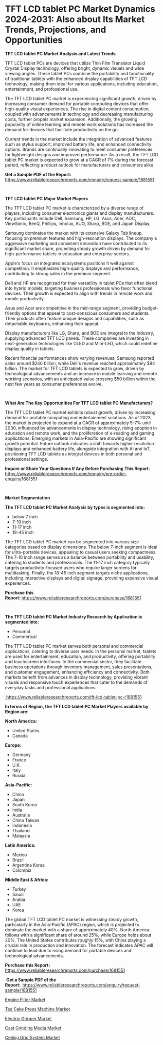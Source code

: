 <p><h1>TFT LCD tablet PC Market Dynamics 2024-2031: Also about Its Market Trends, Projections, and Opportunities</h1></p><p><strong>TFT LCD tablet PC Market Analysis and Latest Trends</strong></p>
<p><p>TFT LCD tablet PCs are devices that utilize Thin Film Transistor Liquid Crystal Display technology, offering bright, dynamic visuals and wide viewing angles. These tablet PCs combine the portability and functionality of traditional tablets with the enhanced display capabilities of TFT LCD technology, making them ideal for various applications, including education, entertainment, and professional use.</p><p>The TFT LCD tablet PC market is experiencing significant growth, driven by increasing consumer demand for portable computing devices that offer high-quality visual experiences. The rise in digital content consumption, coupled with advancements in technology and decreasing manufacturing costs, further propels market expansion. Additionally, the growing popularity of online learning and remote work solutions has increased the demand for devices that facilitate productivity on the go.</p><p>Current trends in the market include the integration of advanced features such as stylus support, improved battery life, and enhanced connectivity options. Brands are continually innovating to meet consumer preferences for lightweight designs and improved performance. As a result, the TFT LCD tablet PC market is expected to grow at a CAGR of 7% during the forecast period, reflecting a robust outlook for manufacturers and consumers alike.</p></p>
<p><strong>Get a Sample PDF of the Report:&nbsp;</strong> <a href="https://www.reliableresearchreports.com/enquiry/request-sample/1681551?utm_campaign=11&utm_medium=2&utm_source=Github&utm_content=ia&utm_term=13102024&utm_id=tft-lcd-tablet-pc">https://www.reliableresearchreports.com/enquiry/request-sample/1681551</a></p>
<p>&nbsp;</p>
<p><strong>TFT LCD tablet PC Major Market Players</strong></p>
<p><p>The TFT LCD tablet PC market is characterized by a diverse range of players, including consumer electronics giants and display manufacturers. Key participants include Dell, Samsung, HP, LG, Asus, Acer, AOC, ViewSonic, BenQ, Phillips, Innolux, AUO, Sharp, BOE, and Japan Display. </p><p>Samsung dominates the market with its extensive Galaxy Tab lineup, focusing on premium features and high-resolution displays. The company's aggressive marketing and consistent innovation have contributed to its significant market share, projecting steady growth driven by demand for high-performance tablets in education and enterprise sectors.</p><p>Apple's focus on integrated ecosystems positions it well against competition. It emphasizes high-quality displays and performance, contributing to strong sales in the premium segment.</p><p>Dell and HP are recognized for their versatility in tablet PCs that often blend into hybrid models, targeting business professionals who favor functional devices. Their growth is expected to align with trends in remote work and mobile productivity.</p><p>Asus and Acer are competitive in the mid-range segment, providing budget-friendly options that appeal to cost-conscious consumers and students. Their products often feature unique designs and capabilities, such as detachable keyboards, enhancing their appeal.</p><p>Display manufacturers like LG, Sharp, and BOE are integral to the industry, supplying advanced TFT LCD panels. These companies are investing in next-generation technologies like OLED and Mini-LED, which could redefine display quality in tablets.</p><p>Recent financial performances show varying revenues; Samsung reported sales around $240 billion, while Dell's revenue reached approximately $94 billion. The market for TFT LCD tablets is expected to grow, driven by technological advancements and an increase in mobile learning and remote working scenarios, with an anticipated value crossing $50 billion within the next few years as consumer preferences evolve.</p></p>
<p>&nbsp;</p>
<p><strong>What Are The Key Opportunities For TFT LCD tablet PC Manufacturers?</strong></p>
<p><p>The TFT LCD tablet PC market exhibits robust growth, driven by increasing demand for portable computing and entertainment solutions. As of 2023, the market is projected to expand at a CAGR of approximately 5-7% until 2030, influenced by advancements in display technology, rising adoption in education and remote work, and the proliferation of e-reading and gaming applications. Emerging markets in Asia-Pacific are showing significant growth potential. Future outlook indicates a shift towards higher resolution displays and enhanced battery life, alongside integration with AI and IoT, positioning TFT LCD tablets as integral devices in both personal and professional settings.</p></p>
<p><strong>Inquire or Share Your Questions If Any Before Purchasing This Report:</strong> <a href="https://www.reliableresearchreports.com/enquiry/pre-order-enquiry/1681551?utm_campaign=11&utm_medium=2&utm_source=Github&utm_content=ia&utm_term=13102024&utm_id=tft-lcd-tablet-pc">https://www.reliableresearchreports.com/enquiry/pre-order-enquiry/1681551</a></p>
<p>&nbsp;</p>
<p><strong>Market Segmentation</strong></p>
<p><strong>The TFT LCD tablet PC Market Analysis by types is segmented into:</strong></p>
<p><ul><li>below 7 inch</li><li>7-10 inch</li><li>11-17 inch</li><li>18-45 inch</li></ul></p>
<p><p>The TFT LCD tablet PC market can be segmented into various size categories based on display dimensions. The below 7-inch segment is ideal for ultra-portable devices, appealing to casual users seeking compactness. The 7-10 inch range serves as a balance between portability and usability, catering to students and professionals. The 11-17 inch category typically targets productivity-focused users who require larger screens for multitasking. Finally, the 18-45 inch segment targets niche applications, including interactive displays and digital signage, providing expansive visual experiences.</p></p>
<p><strong>Purchase this Report:&nbsp;</strong><a href="https://www.reliableresearchreports.com/purchase/1681551?utm_campaign=11&utm_medium=2&utm_source=Github&utm_content=ia&utm_term=13102024&utm_id=tft-lcd-tablet-pc">https://www.reliableresearchreports.com/purchase/1681551</a></p>
<p>&nbsp;</p>
<p><strong>The TFT LCD tablet PC Market Industry Research by Application is segmented into:</strong></p>
<p><ul><li>Personal</li><li>Commerical</li></ul></p>
<p><p>The TFT LCD tablet PC market serves both personal and commercial applications, catering to diverse user needs. In the personal market, tablets are used for entertainment, education, and productivity, offering portability and touchscreen interfaces. In the commercial sector, they facilitate business operations through inventory management, sales presentations, and customer engagement, enhancing efficiency and connectivity. Both markets benefit from advances in display technology, providing vibrant visuals and responsive touch experiences that cater to the demands of everyday tasks and professional applications.</p></p>
<p><a href="https://www.reliableresearchreports.com/tft-lcd-tablet-pc-r1681551?utm_campaign=11&utm_medium=2&utm_source=Github&utm_content=ia&utm_term=13102024&utm_id=tft-lcd-tablet-pc">&nbsp;https://www.reliableresearchreports.com/tft-lcd-tablet-pc-r1681551</a></p>
<p><strong>In terms of Region, the TFT LCD tablet PC Market Players available by Region are:</strong></p>
<p>
    <p> <strong> North America: </strong>
        <ul>
            <li>United States</li>
            <li>Canada</li>
        </ul>
        </p> 
    <p> <strong> Europe: </strong>
        <ul>
            <li>Germany</li>
            <li>France</li>
            <li>U.K.</li>
            <li>Italy</li>
            <li>Russia</li>
        </ul>
        </p> 
    <p> <strong> Asia-Pacific: </strong>
        <ul>
            <li>China</li>
            <li>Japan</li>
            <li>South Korea</li>
            <li>India</li>
            <li>Australia</li>
            <li>China Taiwan</li>
            <li>Indonesia</li>
            <li>Thailand</li>
            <li>Malaysia</li>
        </ul>
        </p> 
    <p> <strong> Latin America: </strong>
        <ul>
            <li>Mexico</li>
            <li>Brazil</li>
            <li>Argentina Korea</li>
            <li>Colombia</li>
        </ul>
        </p> 
    <p> <strong> Middle East & Africa: </strong>
        <ul>
            <li>Turkey</li>
            <li>Saudi</li>
            <li>Arabia</li>
            <li>UAE</li>
            <li>Korea</li>
        </ul>
    </p>
    </p>
<p><p>The global TFT LCD tablet PC market is witnessing steady growth, particularly in the Asia-Pacific (APAC) region, which is projected to dominate the market with a share of approximately 40%. North America follows with a significant share of around 25%, while Europe holds about 20%. The United States contributes roughly 15%, with China playing a crucial role in production and innovation. The forecast indicates APAC will continue to lead due to rising demand for portable devices and technological advancements.</p></p>
<p><strong>Purchase this Report: </strong><a href="https://www.reliableresearchreports.com/purchase/1681551?utm_campaign=11&utm_medium=2&utm_source=Github&utm_content=ia&utm_term=13102024&utm_id=tft-lcd-tablet-pc">https://www.reliableresearchreports.com/purchase/1681551</a></p>
<p>&nbsp;<strong>Get a Sample PDF of the Report:&nbsp;&nbsp;</strong><a href="https://www.reliableresearchreports.com/enquiry/request-sample/1681551?utm_campaign=11&utm_medium=2&utm_source=Github&utm_content=ia&utm_term=13102024&utm_id=tft-lcd-tablet-pc">https://www.reliableresearchreports.com/enquiry/request-sample/1681551</a></p>
<p><strong></strong></p>
<p><p><a href="https://issuu.com/reportprime-2/docs/engine-filter-market-size-2030.pptx_6f0a64a5bfbd13?utm_campaign=11&utm_medium=2&utm_source=Github&utm_content=ia&utm_term=13102024&utm_id=tft-lcd-tablet-pc">Engine Filter Market</a></p><p><a href="https://github.com/KamrulHadi87/Market-Research-Report-List-1/blob/main/tea-cake-press-machine-market.md?utm_campaign=11&utm_medium=2&utm_source=Github&utm_content=ia&utm_term=13102024&utm_id=tft-lcd-tablet-pc">Tea Cake Press Machine Market</a></p><p><a href="https://issuu.com/reportprime-2/docs/electric-gripper-market-size-2030.p_eb1bef0b97c8a5?utm_campaign=11&utm_medium=2&utm_source=Github&utm_content=ia&utm_term=13102024&utm_id=tft-lcd-tablet-pc">Electric Gripper Market</a></p><p><a href="https://www.linkedin.com/pulse/global-cast-grinding-media-market-trends-forecasts-strategic-x4qtc?utm_campaign=11&utm_medium=2&utm_source=Github&utm_content=ia&utm_term=13102024&utm_id=tft-lcd-tablet-pc">Cast Grinding Media Market</a></p><p><a href="https://www.linkedin.com/pulse/regional-adaptations-global-ceiling-grid-system-market-trends-qlrvf?utm_campaign=11&utm_medium=2&utm_source=Github&utm_content=ia&utm_term=13102024&utm_id=tft-lcd-tablet-pc">Ceiling Grid System Market</a></p></p>